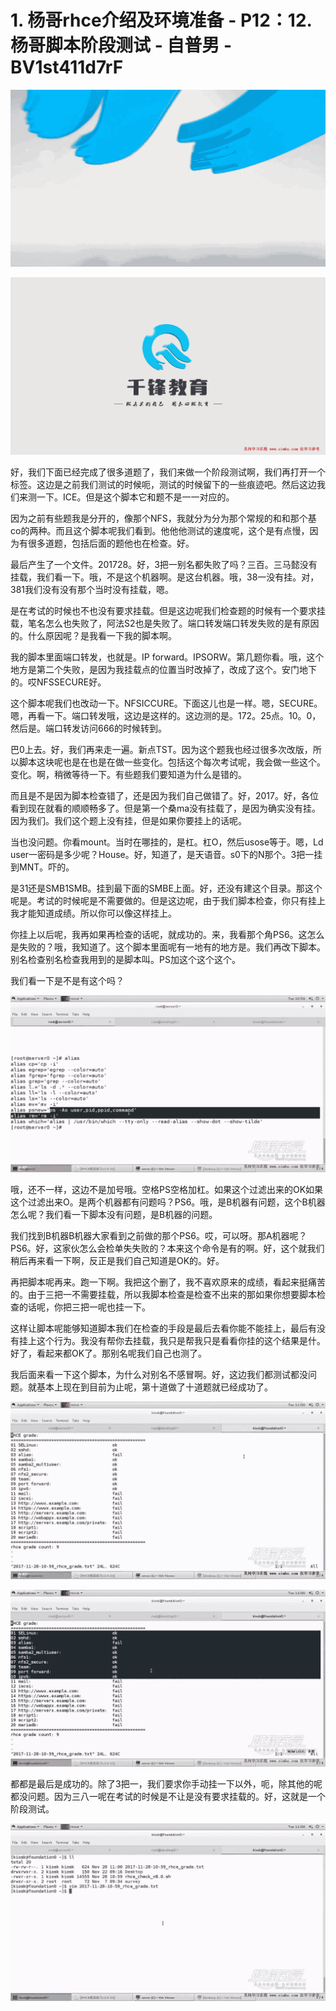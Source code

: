 # 1. 杨哥rhce介绍及环境准备 - P12：12. 杨哥脚本阶段测试 - 自普男 - BV1st411d7rF

![](img/88a098bf5921fa87a45bfcc0cee0115d_0.png)

![](img/88a098bf5921fa87a45bfcc0cee0115d_1.png)

好，我们下面已经完成了很多道题了，我们来做一个阶段测试啊，我们再打开一个标签。这边是之前我们测试的时候呃，测试的时候留下的一些痕迹吧。然后这边我们来测一下。ICE。但是这个脚本它和题不是一一对应的。

因为之前有些题我是分开的，像那个NFS，我就分为分为那个常规的和和那个基co的两种。而且这个脚本呢我们看到。他他他测试的速度呢，这个是有点慢，因为有很多道题，包括后面的题他也在检查。好。

最后产生了一个文件。201728。好，3把一别名都失败了吗？三百。三马懿没有挂载，我们看一下。哦，不是这个机器啊。是这台机器。哦，38一没有挂。对，381我们没有没有那个当时没有挂载，嗯。

是在考试的时候也不也没有要求挂载。但是这边呢我们检查题的时候有一个要求挂载，笔名怎么也失败了，阿法S2也是失败了。端口转发端口转发失败的是有原因的。什么原因呢？是我看一下我的脚本啊。

我的脚本里面端口转发，也就是。IP forward。IPSORW。第几题你看。哦，这个地方是第二个失败，是因为我挂载点的位置当时改掉了，改成了这个。安门地下的。哎NFSSECURE好。

这个脚本呢我们也改动一下。NFSICCURE。下面这儿也是一样。嗯，SECURE。嗯，再看一下。端口转发哦，这边是这样的。这边测的是。172。25点。10。0，然后是。端口转发访问666的时候转到。

巴0上去。好，我们再来走一遍。新点TST。因为这个题我也经过很多次改版，所以脚本这块呢也是在也是在做一些变化。包括这个每次考试呢，我会做一些这个。变化。啊，稍微等待一下。有些题我们要知道为什么是错的。

而且是不是因为脚本检查错了，还是因为我们自己做错了。好，2017。好，各位看到现在就看的顺顺畅多了。但是第一个桑ma没有挂载了，是因为确实没有挂。因为我们。我们这个题上没有挂，但是如果你要挂上的话呢。

当也没问题。你看mount。当时在哪挂的，是杠。杠O，然后usose等于。嗯，Ld user一密码是多少呢？House。好，知道了，是天语音。s0下的N那个。3把一挂到MNT。吓的。

是31还是SMB1SMB。挂到最下面的SMBE上面。好，还没有建这个目录。那这个呢是。考试的时候呢是不需要做的。但是这边呢，由于我们脚本检查，你只有挂上我才能知道成绩。所以你可以像这样挂上。

你挂上以后呢，我再如果再检查的话呢，就成功的。来，我看那个角PS6。这怎么是失败的？哦，我知道了。这个脚本里面呢有一地有的地方是。我们再改下脚本。别名检查别名检查我用到的是脚本叫。PS加这个这个这个。

我们看一下是不是有这个吗？

![](img/88a098bf5921fa87a45bfcc0cee0115d_3.png)

哦，还不一样，这边不是加号哦。空格PS空格加杠。如果这个过滤出来的OK如果这个过滤出来O。是两个机器都有问题吗？PS6。哦，是B机器有问题，这个B机器怎么呢？我们看一下脚本没有问题，是B机器的问题。

我们找到B机器B机器大家看到之前做的那个PS6。哎，可以呀。那A机器呢？PS6。好，这家伙怎么会检单失失败的？本来这个命令是有的啊。好，这个就我们稍后再来看一下啊，反正是我们自己知道是OK的。好。

再把脚本呢再来。跑一下啊。我把这个删了，我不喜欢原来的成绩，看起来挺痛苦的。由于三把一不需要挂载，所以我脚本检查是检查不出来的那如果你想要脚本检查的话呢，你把三把一呢也挂一下。

这样让脚本呢能够知道脚本我们在检查的手段是最后去看你能不能挂上，最后有没有挂上这个行为。我没有帮你去挂载，我只是帮我只是看看你挂的这个结果是什。好了，看起来都OK了。那别名呢我们自己也测了。

我后面来看一下这个脚本，为什么对别名不感冒啊。好，这边我们都测试都没问题。就基本上现在到目前为止呢，第十道做了十道题就已经成功了。



![](img/88a098bf5921fa87a45bfcc0cee0115d_5.png)

![](img/88a098bf5921fa87a45bfcc0cee0115d_6.png)

都都是最后是成功的。除了3把一，我们要求你手动挂一下以外，呃，除其他的呢都没问题。因为三八一呢在考试的时候是不让是没有要求挂载的。好，这就是一个阶段测试。



![](img/88a098bf5921fa87a45bfcc0cee0115d_8.png)